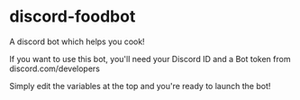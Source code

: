 # discord-foodbot
A discord bot which helps you cook!


If you want to use this bot, you'll need your Discord ID and a Bot token from discord.com/developers

Simply edit the variables at the top and you're ready to launch the bot!
